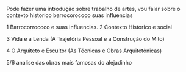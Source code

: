 

Pode fazer uma introdução sobre trabalho de artes, vou falar sobre o contexto historico barrocorococo suas influencias 

1 Barrocorrococo e suas influencias.
2 Contexto Historico e social
	

3 Vida e a Lenda (A Trajetória Pessoal e a Construção do Mito)

4 O Arquiteto e Escultor (As Técnicas e Obras Arquitetônicas)

5/6 analise das obras mais famosas do alejadinho 